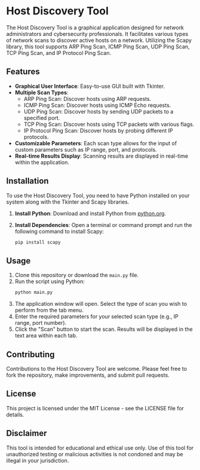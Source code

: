 # Host Discovery Tool

The Host Discovery Tool is a graphical application designed for network administrators and cybersecurity professionals. It facilitates various types of network scans to discover active hosts on a network. Utilizing the Scapy library, this tool supports ARP Ping Scan, ICMP Ping Scan, UDP Ping Scan, TCP Ping Scan, and IP Protocol Ping Scan.

## Features

- **Graphical User Interface**: Easy-to-use GUI built with Tkinter.
- **Multiple Scan Types**:
  - ARP Ping Scan: Discover hosts using ARP requests.
  - ICMP Ping Scan: Discover hosts using ICMP Echo requests.
  - UDP Ping Scan: Discover hosts by sending UDP packets to a specified port.
  - TCP Ping Scan: Discover hosts using TCP packets with various flags.
  - IP Protocol Ping Scan: Discover hosts by probing different IP protocols.
- **Customizable Parameters**: Each scan type allows for the input of custom parameters such as IP range, port, and protocols.
- **Real-time Results Display**: Scanning results are displayed in real-time within the application.

## Installation

To use the Host Discovery Tool, you need to have Python installed on your system along with the Tkinter and Scapy libraries. 

1. **Install Python**: Download and install Python from [python.org](https://www.python.org/).

2. **Install Dependencies**: Open a terminal or command prompt and run the following command to install Scapy:
   ```bash
   pip install scapy
   ```

## Usage

1. Clone this repository or download the `main.py` file.
2. Run the script using Python:
   ```bash
   python main.py
   ```
3. The application window will open. Select the type of scan you wish to perform from the tab menu.
4. Enter the required parameters for your selected scan type (e.g., IP range, port number).
5. Click the "Scan" button to start the scan. Results will be displayed in the text area within each tab.

## Contributing

Contributions to the Host Discovery Tool are welcome. Please feel free to fork the repository, make improvements, and submit pull requests.

## License

This project is licensed under the MIT License - see the LICENSE file for details.

## Disclaimer

This tool is intended for educational and ethical use only. Use of this tool for unauthorized testing or malicious activities is not condoned and may be illegal in your jurisdiction.

